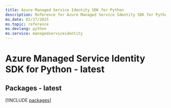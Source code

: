 ```yaml
---
title: Azure Managed Service Identity SDK for Python
description: Reference for Azure Managed Service Identity SDK for Python
ms.date: 02/27/2025
ms.topic: reference
ms.devlang: python
ms.service: managedserviceidentity
---
```

# Azure Managed Service Identity SDK for Python - latest
## Packages - latest
[!INCLUDE [packages](managed-service-identity-index.md)]